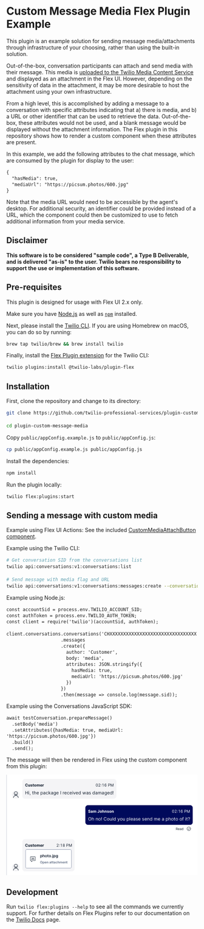 # Custom Message Media Flex Plugin Example

This plugin is an example solution for sending message media/attachments through infrastructure of your choosing, rather than using the built-in solution.

Out-of-the-box, conversation participants can attach and send media with their message. This media is [uploaded to the Twilio Media Content Service](https://www.twilio.com/docs/conversations/media-support-conversations) and displayed as an attachment in the Flex UI. However, depending on the sensitivity of data in the attachment, it may be more desirable to host the attachment using your own infrastructure.

From a high level, this is accomplished by adding a message to a conversation with specific attributes indicating that a) there is media, and b) a URL or other identifier that can be used to retrieve the data. Out-of-the-box, these attributes would not be used, and a blank message would be displayed without the attachment information. The Flex plugin in this repository shows how to render a custom component when these attributes are present.

In this example, we add the following attributes to the chat message, which are consumed by the plugin for display to the user:

```
{
  "hasMedia": true,
  "mediaUrl": "https://picsum.photos/600.jpg"
}
```

Note that the media URL would need to be accessible by the agent's desktop. For additional security, an identifier could be provided instead of a URL, which the component could then be customized to use to fetch additional information from your media service.

## Disclaimer

**This software is to be considered "sample code", a Type B Deliverable, and is delivered "as-is" to the user. Twilio bears no responsibility to support the use or implementation of this software.**

## Pre-requisites

This plugin is designed for usage with Flex UI 2.x only.

Make sure you have [Node.js](https://nodejs.org) as well as [`npm`](https://npmjs.com) installed.

Next, please install the [Twilio CLI](https://www.twilio.com/docs/twilio-cli/quickstart). If you are using Homebrew on macOS, you can do so by running:

```bash
brew tap twilio/brew && brew install twilio
```

Finally, install the [Flex Plugin extension](https://www.twilio.com/docs/flex/developer/plugins/cli/install) for the Twilio CLI:

```bash
twilio plugins:install @twilio-labs/plugin-flex
```

## Installation

First, clone the repository and change to its directory:

```bash
git clone https://github.com/twilio-professional-services/plugin-custom-message-media.git

cd plugin-custom-message-media
```

Copy `public/appConfig.example.js` to `public/appConfig.js`:

```bash
cp public/appConfig.example.js public/appConfig.js
```

Install the dependencies:

```bash
npm install
```

Run the plugin locally:

```bash
twilio flex:plugins:start
```

## Sending a message with custom media

Example using Flex UI Actions: See the included [CustomMediaAttachButton component](https://github.com/twilio-professional-services/plugin-custom-message-media/blob/main/src/components/CustomMediaAttachButton/CustomMediaAttachButton.jsx).

Example using the Twilio CLI:

```bash
# Get conversation SID from the conversations list
twilio api:conversations:v1:conversations:list

# Send message with media flag and URL
twilio api:conversations:v1:conversations:messages:create --conversation-sid CHXXXXXXXXXXXXXXXXXXXXXXXXXXXXXXXX --author Customer --body "media" --attributes "{\"hasMedia\":true,\"mediaUrl\":\"https://picsum.photos/600.jpg\"}"
```

Example using Node.js:

```
const accountSid = process.env.TWILIO_ACCOUNT_SID;
const authToken = process.env.TWILIO_AUTH_TOKEN;
const client = require('twilio')(accountSid, authToken);

client.conversations.conversations('CHXXXXXXXXXXXXXXXXXXXXXXXXXXXXXXXX')
                    .messages
                    .create({
                      author: 'Customer',
                      body: 'media',
                      attributes: JSON.stringify({
                        hasMedia: true,
                        mediaUrl: 'https://picsum.photos/600.jpg'
                      })
                    })
                    .then(message => console.log(message.sid));
```

Example using the Conversations JavaScript SDK:

```
await testConversation.prepareMessage()
  .setBody('media')
  .setAttributes({hasMedia: true, mediaUrl: 'https://picsum.photos/600.jpg'})
  .build()
  .send();
```

The message will then be rendered in Flex using the custom component from this plugin:

![Plugin screenshot](https://github.com/twilio-professional-services/plugin-custom-message-media/blob/main/resources/screenshot.png)

## Development

Run `twilio flex:plugins --help` to see all the commands we currently support. For further details on Flex Plugins refer to our documentation on the [Twilio Docs](https://www.twilio.com/docs/flex/developer/plugins/cli) page.

